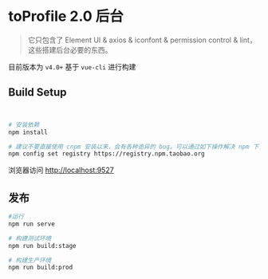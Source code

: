 # toProfile 2.0 后台

> 它只包含了 Element UI & axios & iconfont & permission control & lint，这些搭建后台必要的东西。

目前版本为 `v4.0+` 基于 `vue-cli` 进行构建

## Build Setup

```bash


# 安装依赖
npm install

# 建议不要直接使用 cnpm 安装以来，会有各种诡异的 bug。可以通过如下操作解决 npm 下载速度慢的问题
npm config set registry https://registry.npm.taobao.org

```

浏览器访问 [http://localhost:9527](http://localhost:9527)

## 发布

```bash
#运行
npm run serve

# 构建测试环境
npm run build:stage

# 构建生产环境
npm run build:prod
```
